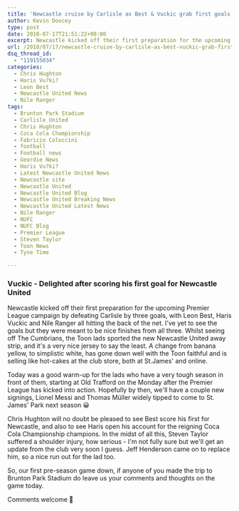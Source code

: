 ```yaml
---
title: 'Newcastle cruise by Carlisle as Best & Vuckic grab first goals for club'
author: Kevin Doocey
type: post
date: 2010-07-17T21:51:22+00:00
excerpt: Newcastle kicked off their first preparation for the upcoming Premier League campaign by defeating Carlisle by three goals, with Leon Best, Haris Vu?ki? and Nile Ranger..
url: /2010/07/17/newcastle-cruise-by-carlisle-as-best-vuckic-grab-first-goals-for-club/
dsq_thread_id:
  - "119155034"
categories:
  - Chris Hughton
  - Haris Vu?ki?
  - Leon Best
  - Newcastle United News
  - Nile Ranger
tags:
  - Brunton Park Stadium
  - Carlisle United
  - Chris Hughton
  - Coca Cola Championship
  - Fabricio Coloccini
  - football
  - Football news
  - Geordie News
  - Haris Vu?ki?
  - Latest Newcastle United News
  - Newcastle site
  - Newcastle United
  - Newcastle United Blog
  - Newcastle United Breaking News
  - Newcastle United Latest News
  - Nile Ranger
  - NUFC
  - NUFC Blog
  - Premier League
  - Steven Taylor
  - Toon News
  - Tyne Time

---
```

### Vuckic - Delighted after scoring his first goal for Newcastle United

Newcastle kicked off their first preparation for the upcoming Premier League campaign by defeating Carlisle by three goals, with Leon Best, Haris Vuckic and Nile Ranger all hitting the back of the net. I've yet to see the goals but they were meant to be nice finishes from all three. Whilst seeing off The Cumbrians, the Toon lads sported the new Newcastle United away strip, and it's a  very nice jersey to say the least. A change from banana yellow, to simplistic white, has gone down well with the Toon faithful and is selling like hot-cakes at the club store, both at St.James' and online.

Today was a good warm-up for the lads who have a very tough season in front of them, starting at Old Trafford on the Monday after the Premier League has kicked into action. Hopefully by then, we'll have a couple new signings, Lionel Messi and Thomas Müller widely tipped to come to St. James' Park next season 😀

Chris Hughton will no doubt be pleased to see Best score his first for Newcastle, and also to see Haris open his account for the reigning Coca Cola Championship champions. In the midst of all this, Steven Taylor suffered a shoulder injury, how serious - I'm not fully sure but we'll get an update from the club very soon I guess. Jeff Henderson came on to replace him, so a nice run out for the lad too.

So, our first pre-season game down, if anyone of you made the trip to Brunton Park Stadium do leave us your comments and thoughts on the game today.

Comments welcome 🙂

<p style="text-align: center;">
